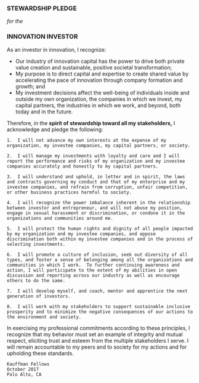 ### STEWARDSHIP PLEDGE
*for the* 
### INNOVATION INVESTOR

As an investor in innovation, I recognize:
- Our industry of innovation capital has the power to drive both private value creation and sustainable, positive societal transformation;
- My purpose is to direct capital and expertise to create shared value by accelerating the pace of innovation through company formation and growth; and
- My investment decisions affect the well-being of individuals inside and outside my own organization, the companies in which we invest, my capital partners, the industries in which we work, and beyond, both today and in the future.

Therefore, in the **spirit of stewardship toward all my stakeholders,** I acknowledge and pledge the following:
```
1.	I will not advance my own interests at the expense of my organization, my investee companies, my capital partners, or society.

2.	I will manage my investments with loyalty and care and I will report the performance and risks of my organization and my investee companies accurately and honestly to my capital partners.

3.	I will understand and uphold, in letter and in spirit, the laws and contracts governing my conduct and that of my enterprise and my investee companies, and refrain from corruption, unfair competition, or other business practices harmful to society. 

4.	I will recognize the power imbalance inherent in the relationship between investor and entrepreneur, and will not abuse my position, engage in sexual harassment or discrimination, or condone it in the organizations and communities around me.

5.	I will protect the human rights and dignity of all people impacted by my organization and my investee companies, and oppose discrimination both within my investee companies and in the process of selecting investments.

6.	I will promote a culture of inclusion, seek out diversity of all types, and foster a sense of belonging among all the organizations and communities in which I work.  To further continuing awareness and action, I will participate to the extent of my abilities in open discussion and reporting across our industry as well as encourage others to do the same.

7.	I will develop myself, and coach, mentor and apprentice the next generation of investors.

8.	I will work with my stakeholders to support sustainable inclusive prosperity and to minimize the negative consequences of our actions to the environment and society.
```

In exercising my professional commitments according to these principles, I recognize that my behavior must set an example of integrity and mutual respect, eliciting trust and esteem from the multiple stakeholders I serve. I will remain accountable to my peers and to society for my actions and for upholding these standards.

```
Kauffman Fellows
October 2017
Palo Alto, CA
```

